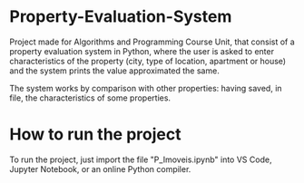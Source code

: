 # Property-Evaluation-System
Project made for Algorithms and Programming Course Unit, that consist of a property evaluation system in Python, where the user is asked to enter characteristics of the
property (city, type of location, apartment or house) and the system prints the value approximated the same.

The system works by comparison with other properties: having saved, in file, the characteristics of some
properties.

# How to run the project

To run the project, just import the file "P_Imoveis.ipynb" into VS Code, Jupyter Notebook, or an online Python compiler.

